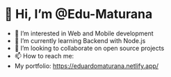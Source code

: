 # 👋 Hi, I’m @Edu-Maturana
- 👀 I’m interested in Web and Mobile development
- 🌱 I’m currently learning Backend with Node.js
- 💞️ I’m looking to collaborate on open source projects
- 📫 How to reach me:
- My portfolio: https://eduardomaturana.netlify.app/

<!---
Edu-Maturana/Edu-Maturana is a ✨ special ✨ repository because its `README.md` (this file) appears on your GitHub profile.
You can click the Preview link to take a look at your changes.
--->
